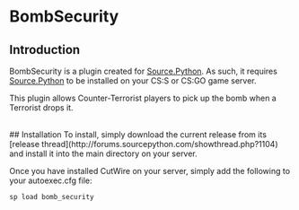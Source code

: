 # BombSecurity

## Introduction
BombSecurity is a plugin created for [Source.Python](https://github.com/Source-Python-Dev-Team/Source.Python).  As such, it requires [Source.Python](https://github.com/Source-Python-Dev-Team/Source.Python) to be installed on your CS:S or CS:GO game server.

This plugin allows Counter-Terrorist players to pick up the bomb when a Terrorist drops it.

<br>
## Installation
To install, simply download the current release from its [release thread](http://forums.sourcepython.com/showthread.php?1104) and install it into the main directory on your server.

Once you have installed CutWire on your server, simply add the following to your autoexec.cfg file:
```
sp load bomb_security
```
